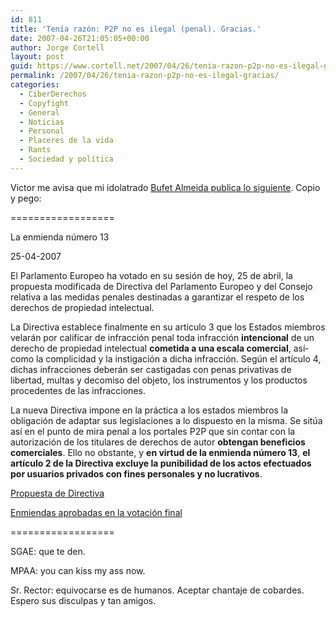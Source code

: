 ```yaml
---
id: 811
title: 'Tení­a razón: P2P no es ilegal (penal). Gracias.'
date: 2007-04-26T21:05:05+00:00
author: Jorge Cortell
layout: post
guid: https://www.cortell.net/2007/04/26/tenia-razon-p2p-no-es-ilegal-gracias/
permalink: /2007/04/26/tenia-razon-p2p-no-es-ilegal-gracias/
categories:
  - CiberDerechos
  - Copyfight
  - General
  - Noticias
  - Personal
  - Placeres de la vida
  - Rants
  - Sociedad y polí­tica
---
```

Victor me avisa que mi idolatrado <a title="Artí­culo original" target="_blank" href="https://www.bufetalmeida.com/191/la-enmienda-numero-13.html">Bufet Almeida publica lo siguiente</a>. Copio y pego:

==================
  
La enmienda número 13
  
25-04-2007

El Parlamento Europeo ha votado en su sesión de hoy, 25 de abril, la propuesta modificada de Directiva del Parlamento Europeo y del Consejo relativa a las medidas penales destinadas a garantizar el respeto de los derechos de propiedad intelectual.

La Directiva establece finalmente en su artí­culo 3 que los Estados miembros velarán por calificar de infracción penal toda infracción **intencional** de un derecho de propiedad intelectual **cometida a una escala comercial**, así­ como la complicidad y la instigación a dicha infracción. Según el artí­culo 4, dichas infracciones deberán ser castigadas con penas privativas de libertad, multas y decomiso del objeto, los instrumentos y los productos procedentes de las infracciones.

La nueva Directiva impone en la práctica a los estados miembros la obligación de adaptar sus legislaciones a lo dispuesto en la misma. Se sitúa así­ en el punto de mira penal a los portales P2P que sin contar con la autorización de los titulares de derechos de autor **obtengan beneficios comerciales**. Ello no obstante, y **en virtud de la enmienda número 13**, **el artí­culo 2 de la Directiva excluye la punibilidad de los actos efectuados por usuarios privados con fines personales y no lucrativos**.

<a title="Propuesta" target="_blank" href="https://eur-lex.europa.eu/LexUriServ/site/es/com/2005/com2005_0276es01.pdf">Propuesta de Directiva</a>

<a title="Enmiendas" target="_blank" href="https://www.europarl.europa.eu/sides/getDoc.do?Type=REPORT&Reference=A6-2007-0073&language=ES">Enmiendas aprobadas en la votación final</a>

==================

SGAE: que te den.

MPAA: you can kiss my ass now.

Sr. Rector: equivocarse es de humanos. Aceptar chantaje de cobardes. Espero sus disculpas y tan amigos.